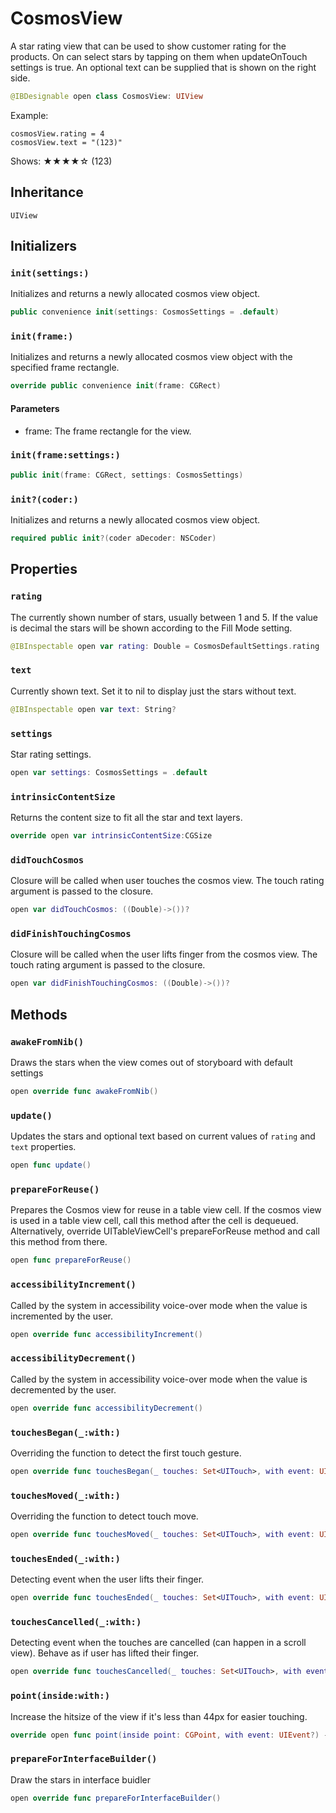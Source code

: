 # CosmosView

A star rating view that can be used to show customer rating for the products. On can select stars by tapping on them when updateOnTouch settings is true. An optional text can be supplied that is shown on the right side.

``` swift
@IBDesignable open class CosmosView: UIView 
```

Example:

``` 
cosmosView.rating = 4
cosmosView.text = "(123)"
```

Shows: ★★★★☆ (123)

## Inheritance

`UIView`

## Initializers

### `init(settings:)`

Initializes and returns a newly allocated cosmos view object.

``` swift
public convenience init(settings: CosmosSettings = .default) 
```

### `init(frame:)`

Initializes and returns a newly allocated cosmos view object with the specified frame rectangle.

``` swift
override public convenience init(frame: CGRect) 
```

#### Parameters

  - frame: The frame rectangle for the view.

### `init(frame:settings:)`

``` swift
public init(frame: CGRect, settings: CosmosSettings) 
```

### `init?(coder:)`

Initializes and returns a newly allocated cosmos view object.

``` swift
required public init?(coder aDecoder: NSCoder) 
```

## Properties

### `rating`

The currently shown number of stars, usually between 1 and 5. If the value is decimal the stars will be shown according to the Fill Mode setting.

``` swift
@IBInspectable open var rating: Double = CosmosDefaultSettings.rating 
```

### `text`

Currently shown text. Set it to nil to display just the stars without text.

``` swift
@IBInspectable open var text: String? 
```

### `settings`

Star rating settings.

``` swift
open var settings: CosmosSettings = .default 
```

### `intrinsicContentSize`

Returns the content size to fit all the star and text layers.

``` swift
override open var intrinsicContentSize:CGSize 
```

### `didTouchCosmos`

Closure will be called when user touches the cosmos view. The touch rating argument is passed to the closure.

``` swift
open var didTouchCosmos: ((Double)->())?
```

### `didFinishTouchingCosmos`

Closure will be called when the user lifts finger from the cosmos view. The touch rating argument is passed to the closure.

``` swift
open var didFinishTouchingCosmos: ((Double)->())?
```

## Methods

### `awakeFromNib()`

Draws the stars when the view comes out of storyboard with default settings

``` swift
open override func awakeFromNib() 
```

### `update()`

Updates the stars and optional text based on current values of `rating` and `text` properties.

``` swift
open func update() 
```

### `prepareForReuse()`

Prepares the Cosmos view for reuse in a table view cell.
If the cosmos view is used in a table view cell, call this method after the
cell is dequeued. Alternatively, override UITableViewCell's prepareForReuse method and call
this method from there.

``` swift
open func prepareForReuse() 
```

### `accessibilityIncrement()`

Called by the system in accessibility voice-over mode when the value is incremented by the user.

``` swift
open override func accessibilityIncrement() 
```

### `accessibilityDecrement()`

Called by the system in accessibility voice-over mode when the value is decremented by the user.

``` swift
open override func accessibilityDecrement() 
```

### `touchesBegan(_:with:)`

Overriding the function to detect the first touch gesture.

``` swift
open override func touchesBegan(_ touches: Set<UITouch>, with event: UIEvent?) 
```

### `touchesMoved(_:with:)`

Overriding the function to detect touch move.

``` swift
open override func touchesMoved(_ touches: Set<UITouch>, with event: UIEvent?) 
```

### `touchesEnded(_:with:)`

Detecting event when the user lifts their finger.

``` swift
open override func touchesEnded(_ touches: Set<UITouch>, with event: UIEvent?) 
```

### `touchesCancelled(_:with:)`

Detecting event when the touches are cancelled (can happen in a scroll view).
Behave as if user has lifted their finger.

``` swift
open override func touchesCancelled(_ touches: Set<UITouch>, with event: UIEvent?) 
```

### `point(inside:with:)`

Increase the hitsize of the view if it's less than 44px for easier touching.

``` swift
override open func point(inside point: CGPoint, with event: UIEvent?) -> Bool 
```

### `prepareForInterfaceBuilder()`

Draw the stars in interface buidler

``` swift
open override func prepareForInterfaceBuilder() 
```
